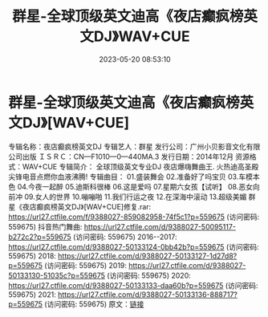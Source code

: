 ﻿---
title: 群星-全球顶级英文迪高《夜店癫疯榜英文DJ》WAV+CUE
date: 2023-05-20 08:53:10
categories: 交谊舞曲、电音DJ舞曲
tags: 流行舞曲
---
# 群星-全球顶级英文迪高《夜店癫疯榜英文DJ》[WAV+CUE]

专辑名称：夜店癫疯榜英文DJ
专辑艺人：群星
发行公司：广州小贝影音文化有限公司出版
ＩＳＲＣ：CN—F1010—0—440MA.3
发行日期：2014年12月
资源格式：WAV+CUE
专辑简介：
全球顶级英文专业DJ 夜店爆嗨舞曲王.
火热迪高圣殿尖锋电音点燃你血液沸腾!
专辑曲目：
01.盛装舞会
02.准备好了吗宝贝
03.车模本色
04.今夜一起醉
05.迪斯科很棒
06.这是爱吗
07.星期六女孩【试听】
08.恶女向前冲
09.女人的世界
10.嘣嘣啪
11.我们行运之夜
12.在深海中滚动
13.超级美媚
群星《夜店癫疯榜英文DJ》[WAV+CUE]修复.rar: https://url27.ctfile.com/f/9388027-859082958-74f5c1?p=559675
(访问密码: 559675)
抖音热门舞曲: https://url27.ctfile.com/d/9388027-50095117-b272c2?p=559675
(访问密码: 559675)
2016--2017: https://url27.ctfile.com/d/9388027-50133124-0bb42b?p=559675
(访问密码: 559675)
2018: https://url27.ctfile.com/d/9388027-50133127-1d27d8?p=559675
(访问密码: 559675)
2019: https://url27.ctfile.com/d/9388027-50133130-51035c?p=559675
(访问密码: 559675)
2020: https://url27.ctfile.com/d/9388027-50133133-daa60b?p=559675
(访问密码: 559675)
2021: https://url27.ctfile.com/d/9388027-50133136-888717?p=559675
(访问密码: 559675)
原文：[链接](https://blog.sina.com.cn/s/blog_1647c7e76010311yd.html)